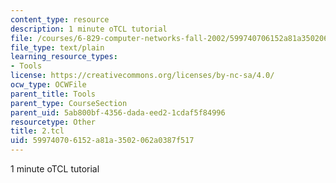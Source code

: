 ```yaml
---
content_type: resource
description: 1 minute oTCL tutorial
file: /courses/6-829-computer-networks-fall-2002/599740706152a81a3502062a0387f517_2.tcl
file_type: text/plain
learning_resource_types:
- Tools
license: https://creativecommons.org/licenses/by-nc-sa/4.0/
ocw_type: OCWFile
parent_title: Tools
parent_type: CourseSection
parent_uid: 5ab800bf-4356-dada-eed2-1cdaf5f84996
resourcetype: Other
title: 2.tcl
uid: 59974070-6152-a81a-3502-062a0387f517
---
```

1 minute oTCL tutorial